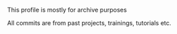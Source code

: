 This profile is mostly for archive purposes

All commits are from past projects, trainings, tutorials etc.

